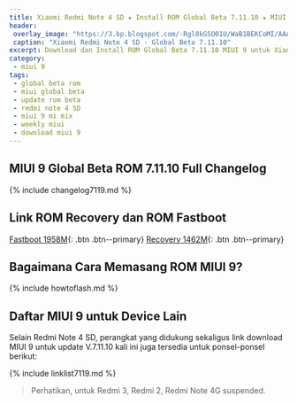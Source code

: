 ```yaml
---
title: Xiaomi Redmi Note 4 SD ★ Install ROM Global Beta 7.11.10 ★ MIUI 9
header:
 overlay_image: "https://3.bp.blogspot.com/-Rgl8kGSO01U/WaB1BEKCoMI/AAAAAAAAL28/eUTsqizF7cEaAHG0MektW6ctRQufVh68ACLcBGAs/s1600/miui-9.png"
 caption: "Xiaomi Redmi Note 4 SD - Global Beta 7.11.10"
excerpt: Download dan Install ROM Global Beta 7.11.10 MIUI 9 untuk Xiaomi Redmi Note 4 SD
category:
 - miui 9
tags:
 - global beta rom
 - miui global beta
 - update rom beta
 - redmi note 4 SD
 - miui 9 mi mix
 - weekly miui
 - download miui 9
---
```

## MIUI 9 Global Beta ROM 7.11.10 Full Changelog

{% include changelog7119.md %}

## Link ROM Recovery dan ROM Fastboot

[Fastboot 1958M](/bigota?ver=7.11.10&type=mido_global_images&name=20171110.0000.00_7.0_global_572ede0b8b.tgz&size=1537M){: .btn .btn--primary} [Recovery 1462M](/bigota?ver=7.11.10&type=miui_HMNote4XGlobal&name=128f0ddba7_7.0.zip&size=1274M){: .btn .btn--primary}

## Bagaimana Cara Memasang ROM MIUI 9?

{% include howtoflash.md %}

## Daftar MIUI 9 untuk Device Lain

Selain Redmi Note 4 SD, perangkat yang didukung sekaligus link download MIUI 9 untuk update V.7.11.10 kali ini juga tersedia untuk ponsel-ponsel berikut:

{% include linklist7119.md %}

> Perhatikan, untuk Redmi 3, Redmi 2, Redmi Note 4G suspended.
